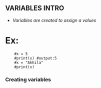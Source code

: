 ## VARIABLES INTRO
- *Variables are created to assign a values*
# Ex:
        #x = 5
        #print(x) #output:5
        #x = "Akhila"
        #print(x)
### Creating variables

 
